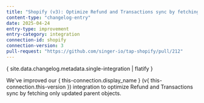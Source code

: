 ```yaml
---
title: "Shopify (v3): Optimize Refund and Transactions sync by fetching only updated parent objects"
content-type: "changelog-entry"
date: 2025-04-24
entry-type: improvement
entry-category: integration
connection-id: shopify
connection-version: 3
pull-request: "https://github.com/singer-io/tap-shopify/pull/212"
---
```

{ site.data.changelog.metadata.single-integration | flatify }

We've improved our { this-connection.display_name } (v{ this-connection.this-version }) integration to optimize Refund and Transactions sync by fetching only updated parent objects.